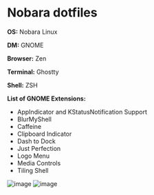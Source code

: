 # Nobara dotfiles

**OS:** Nobara Linux

**DM:** GNOME

**Browser:** Zen

**Terminal:** Ghostty

**Shell:** ZSH

**List of GNOME Extensions:**
- AppIndicator and KStatusNotification Support
- BlurMyShell
- Caffeine
- Clipboard Indicator
- Dash to Dock
- Just Perfection
- Logo Menu
- Media Controls
- Tiling Shell

![image](https://github.com/user-attachments/assets/02c60bb7-6aca-4326-9448-6b3e77f250c4)
![image](https://github.com/user-attachments/assets/7d7f8ede-2788-4832-a639-b265393cedb3)
